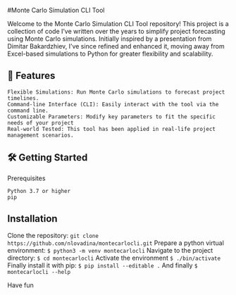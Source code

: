 #Monte Carlo Simulation CLI Tool

Welcome to the Monte Carlo Simulation CLI Tool repository! This project is a collection of code I’ve written over the years to simplify project forecasting using Monte Carlo simulations. Initially inspired by a presentation from Dimitar Bakardzhiev, I’ve since refined and enhanced it, moving away from Excel-based simulations to Python for greater flexibility and scalability.
## 🚀 Features

    Flexible Simulations: Run Monte Carlo simulations to forecast project timelines.
    Command-line Interface (CLI): Easily interact with the tool via the command line.
    Customizable Parameters: Modify key parameters to fit the specific needs of your project 
    Real-world Tested: This tool has been applied in real-life project management scenarios.


## 🛠️ Getting Started
Prerequisites

    Python 3.7 or higher
    pip

## Installation

Clone the repository:
`git clone https://github.com/nlovadina/montecarlocli.git`
Prepare a python virtual environment:
`$ python3 -m venv montecarlocli`
Navigate to the project directory:
`$ cd montecarlocli`
Activate the environment
`$ ./bin/activate`
Finally install it with pip:
`$ pip install --editable .`
And finally 
`$ montecarlocli --help`

Have fun
